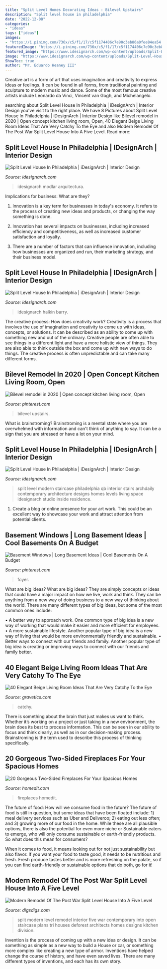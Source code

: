 ```yaml
---
title: "Split Level Homes Decorating Ideas : Bilevel Upstairs"
description: "Split level house in philadelphia"
date: "2022-12-08"
categories:
- "ideas"
tags: ["ideas"]
images:
- "https://i.pinimg.com/736x/c5/f1/17/c5f1174406c7e90c3eb86a0fee84ea54.jpg"
featuredImage: "https://i.pinimg.com/736x/c5/f1/17/c5f1174406c7e90c3eb86a0fee84ea54.jpg"
featured_image: "https://www.idesignarch.com/wp-content/uploads/Split-Level-House_11.jpg"
image: "https://www.idesignarch.com/wp-content/uploads/Split-Level-House_2.jpg"
ShowToc: true
author: "Mr. Eduardo Heaney III"
---
```



Creative art is a form of art that uses imagination and creativity to express ideas or feelings. It can be found in all forms, from traditional painting and sculpture to modern music and dance. Some of the most famous creative artists include Leonardo da Vinci, Vincent van Gogh, and Michelangelo.

	

		
searching about Split Level House In Philadelphia | iDesignArch | Interior Design you've visit to the right place. We have 8 Pictures about Split Level House In Philadelphia | iDesignArch | Interior Design like Bilevel remodel in 2020 | Open concept kitchen living room, Open, 40 Elegant Beige Living Room Ideas That Are Very Catchy To the Eye and also Modern Remodel Of The Post War Split Level House Into A Five Level. Read more:
		
    
## Split Level House In Philadelphia | IDesignArch | Interior Design

<img loading=lazy src="https://www.idesignarch.com/wp-content/uploads/Split-Level-House_2.jpg" onerror="this.onerror=null;this.src='https://tse1.mm.bing.net/th?id=OIP.xzckivD5Dv-FUihbCAI98QHaFo&amp;pid=15.1';" alt="Split Level House In Philadelphia | iDesignArch | Interior Design">

_Source: idesignarch.com_

>idesignarch modlar arquitectura. 

	

Implications for business: What are they?
1. Innovation is a key term for businesses in today's economy. It refers to the process of creating new ideas and products, or changing the way something is done.
2. Innovation has several impacts on businesses, including increased efficiency and competitiveness, as well as increased customer satisfaction and loyalty.

3. There are a number of factors that can influence innovation, including how businesses are organized and run, their marketing strategy, and their business model.

    
## Split Level House In Philadelphia | IDesignArch | Interior Design

<img loading=lazy src="https://www.idesignarch.com/wp-content/uploads/Split-Level-House_11.jpg" onerror="this.onerror=null;this.src='https://tse4.mm.bing.net/th?id=OIP.VL3ZBKMM722w896SZjbB5QHaJ4&amp;pid=15.1';" alt="Split Level House In Philadelphia | iDesignArch | Interior Design">

_Source: idesignarch.com_

>idesignarch halkin barry. 

	

The creative process: How does creativity work?
Creativity is a process that involves the use of imagination and creativity to come up with ideas, concepts, or solutions. It can be described as an ability to come up with something new and out of the ordinary. Creative people are often able to see things in a different light and have a more holistic view of things. They are also able to think outside the box and come up with new ways to do things. The creative process is often unpredictable and can take many different forms.

    
## Bilevel Remodel In 2020 | Open Concept Kitchen Living Room, Open

<img loading=lazy src="https://i.pinimg.com/736x/c5/f1/17/c5f1174406c7e90c3eb86a0fee84ea54.jpg" onerror="this.onerror=null;this.src='https://tse2.mm.bing.net/th?id=OIP.M-tGNyx0P51FwxaZNUncmAHaHa&amp;pid=15.1';" alt="Bilevel remodel in 2020 | Open concept kitchen living room, Open">

_Source: pinterest.com_

>bilevel upstairs. 

	

What is brainstroming? Brainstroming is a mental state where you are overwhelmed with information and can't think of anything to say. It can be a sign that you are stressed or have a lot on your mind.

    
## Split Level House In Philadelphia | IDesignArch | Interior Design

<img loading=lazy src="https://www.idesignarch.com/wp-content/uploads/Split-Level-House_9.jpg" onerror="this.onerror=null;this.src='https://tse4.mm.bing.net/th?id=OIP.hosxgpO3cxOY8AN4FRjYLAHaJ4&amp;pid=15.1';" alt="Split Level House In Philadelphia | iDesignArch | Interior Design">

_Source: idesignarch.com_

>split level modern staircase philadelphia qb interior stairs archdaily contemporary architecture designs homes levels living space idesignarch studio inside residence. 

	

1. Create a blog or online presence for your art work. This could be an excellent way to showcase your work and attract attention from potential clients.

    
## Basement Windows | Long Basement Ideas | Cool Basements On A Budget

<img loading=lazy src="https://i.pinimg.com/originals/61/75/7d/61757df72d63b8fba49b20bc26a619e6.jpg" onerror="this.onerror=null;this.src='https://tse3.mm.bing.net/th?id=OIP.ZMf1jnlyCtz8wvzYSxcaCAHaM-&amp;pid=15.1';" alt="Basement Windows | Long Basement Ideas | Cool Basements On A Budget">

_Source: pinterest.com_

>foyer. 

	

What are big ideas?
What are big ideas? They are simply concepts or ideas that could have a major impact on how we live, work and think. They can be anything from a new way of doing business to a new way of thinking about the world.
There are many different types of big ideas, but some of the most common ones include: 

• A better way to approach work. One common type of big idea is a new way of working that would make it easier and more efficient for employees. 
• A more sustainable lifestyle. Another popular type of big idea is a new way of living that would be more environmentally friendly and sustainable. 
• Better ways to connect with our friends and family. Another popular type of big idea is creating or improving ways to connect with our friends and family better.

    
## 40 Elegant Beige Living Room Ideas That Are Very Catchy To The Eye

<img loading=lazy src="https://www.gravetics.com/wp-content/uploads/2017/09/Beige-and-white-living-room-ideas.jpg" onerror="this.onerror=null;this.src='https://tse1.mm.bing.net/th?id=OIP.FO_uP2kW3Z_dfO0FPREXkgHaJr&amp;pid=15.1';" alt="40 Elegant Beige Living Room Ideas That Are Very Catchy To the Eye">

_Source: gravetics.com_

>catchy. 

	

There is something about the brain that just makes us want to think. Whether it’s working on a project or just taking in a new environment, the brain does its best to process information. This can be seen in our ability to focus and think clearly, as well as in our decision-making process. Brainstroming is the term used to describe this process of thinking specifically.

    
## 20 Gorgeous Two-Sided Fireplaces For Your Spacious Homes

<img loading=lazy src="https://cdn.homedit.com/wp-content/uploads/2015/06/gas-fireplaces-double-sided-closed.jpg" onerror="this.onerror=null;this.src='https://tse1.mm.bing.net/th?id=OIP.dffycPrLnHd9ja6ybQFYwgHaFj&amp;pid=15.1';" alt="20 Gorgeous Two-Sided Fireplaces For Your Spacious Homes">

_Source: homedit.com_

>fireplaces homedit. 

	

The future of food: How will we consume food in the future?
The future of food is still in question, but some ideas that have been floated include: 1) meal delivery services such as Uber and Deliveroo; 2) eating out less often; and 3) growing more of our food in the home. 
While these are all plausible options, there is also the potential for even more niche or Sustainable eaters to emerge, who will only consume sustainable or earth-friendly products. So what does this mean for consumers? 

When it comes to food, it means looking out for not just sustainability but also flavor. If you want your food to taste good, it needs to be nutritious and fresh. Fresh produce tastes better and is more refreshing on the palate, so if you can find earth-friendly or sustainable options that do both, go for it!

    
## Modern Remodel Of The Post War Split Level House Into A Five Level

<img loading=lazy src="https://www.digsdigs.com/photos/modern-remodel-of-the-post-war-split-level-house-into-a-five-level-house-11.jpg" onerror="this.onerror=null;this.src='https://tse3.mm.bing.net/th?id=OIP.Vp9jQjkQvdItVSPZckBHDgHaJd&amp;pid=15.1';" alt="Modern Remodel Of The Post War Split Level House Into A Five Level">

_Source: digsdigs.com_

>split modern level remodel interior five war contemporary into open staircase plans tri houses deforest architects homes designs kitchen division. 

	

Invention is the process of coming up with a new idea or design. It can be something as simple as a new way to build a House or car, or something more complex like creating a new type of armor. Inventions have helped change the course of history, and have even saved lives. There are many different types of inventions, and each has its own story.

